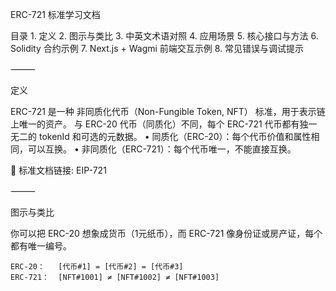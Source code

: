 ERC-721 标准学习文档

目录
	1.	定义
	2.	图示与类比
	3.	中英文术语对照
	4.	应用场景
	5.	核心接口与方法
	6.	Solidity 合约示例
	7.	Next.js + Wagmi 前端交互示例
	8.	常见错误与调试提示

⸻

定义

ERC-721 是一种 非同质化代币（Non-Fungible Token, NFT） 标准，用于表示链上唯一的资产。
与 ERC-20 代币（同质化）不同，每个 ERC-721 代币都有独一无二的 tokenId 和可选的元数据。
	•	同质化（ERC-20）：每个代币价值和属性相同，可以互换。
	•	非同质化（ERC-721）：每个代币唯一，不能直接互换。

📜 标准文档链接: EIP-721

⸻

图示与类比

你可以把 ERC-20 想象成货币（1元纸币），而 ERC-721 像身份证或房产证，每个都有唯一编号。
``` text
ERC-20：   [代币#1] = [代币#2] = [代币#3]
ERC-721：  [NFT#1001] ≠ [NFT#1002] ≠ [NFT#1003]
```